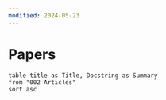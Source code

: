 ```yaml
---
modified: 2024-05-23
---
```

# Papers

```dataview
table title as Title, Docstring as Summary
from "002 Articles"
sort asc
```
 